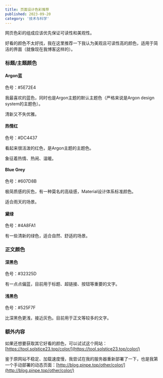 ```yaml
---
title: 页面设计色彩推荐
published: 2023-09-20
category: '技术与科学'
---
```


网页色彩的组成应该优先保证可读性和美观性。

好看的颜色不太好找，我在这里推荐一下我认为美观且可读性高的颜色，适用于简洁的界面（就像现在我博客这样的）。

### 标题/主题颜色

#### Argon蓝

色号：#5E72E4

我最喜欢的蓝色，同时也是Argon主题的默认主题色（严格来说是Argon design system的主题色）。

清新又不失优雅。

#### 热情红

色号：#DC4437

看起来很活泼的红色，是Argon主题的主题色。

象征着热情、热闹、温暖。

#### Blue Grey

色号：#607D8B

极简质感的灰色，有一种莫名的高级感，Material设计体系标准颜色。

适合雨天的场景。

#### 黛绿

色号：#4A8FA1

有一些清新的绿色，适合自然、舒适的场景。

### 正文颜色

#### 深黑色

色号：#32325D

有一点点偏蓝，目前用于标题、超链接、按钮等重要的文字。

#### 浅黑色

色号：#525F7F

比深黑色更浅，接近灰色。目前用于正文等较多的文字。

### 额外内容

如果还想要获取其它好看的颜色，可以试试这个网站：[https://tool.solstice23.top/color/](https://tool.solstice23.top/color/)

鉴于原网站不稳定、加载速度慢，我尝试在我的服务器重新部署了一下，也是我第一个手动部署的动态页面：[http://blog.pinpe.top/other/color/](http://blog.pinpe.top/other/color/)